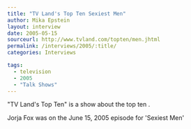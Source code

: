 ```yaml
---
title: "TV Land's Top Ten Sexiest Men"
author: Mika Epstein
layout: interview
date: 2005-05-15
sourceurl: http://www.tvland.com/topten/men.jhtml
permalink: /interviews/2005/:title/
categories: Interviews

tags:
  - television
  - 2005
  - "Talk Shows"
---
```


"TV Land's Top Ten" is a show about the top ten <whatever>. 

Jorja Fox was on the June 15, 2005 episode for 'Sexiest Men'